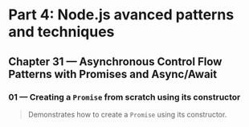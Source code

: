 # Part 4: Node.js avanced patterns and techniques
## Chapter 31 &mdash; Asynchronous Control Flow Patterns with Promises and Async/Await
### 01 &mdash; Creating a `Promise` from scratch using its constructor
> Demonstrates how to create a `Promise` using its constructor.
